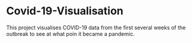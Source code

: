# Covid-19-Visualisation
This project visualises COVID-19 data from the first several weeks of the outbreak to see at what poin it became a pandemic. 
